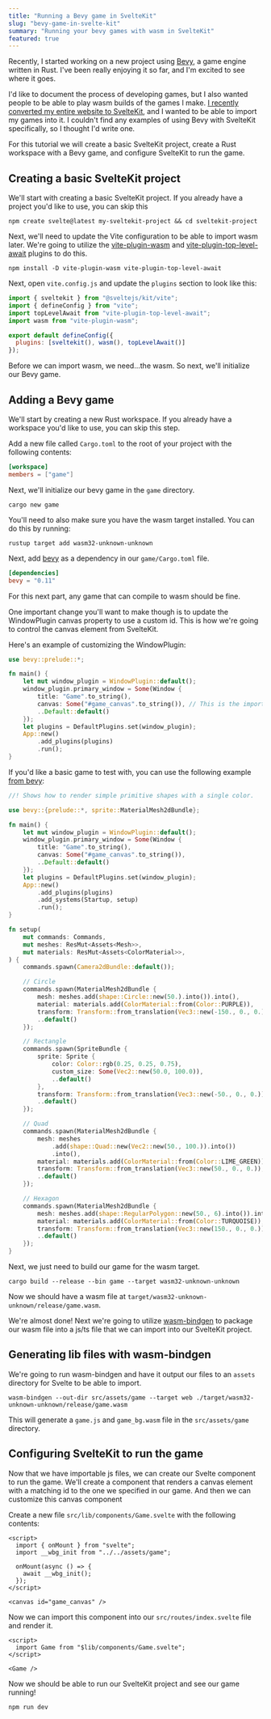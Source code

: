 ```yaml
---
title: "Running a Bevy game in SvelteKit"
slug: "bevy-game-in-svelte-kit"
summary: "Running your bevy games with wasm in SvelteKit"
featured: true
---
```


Recently, I started working on a new project using [Bevy](https://bevyengine.org/), a game engine written in Rust. I've
been
really enjoying it so far, and I'm excited to see where it goes.

I'd like to document the process of developing games, but I also wanted people to be able to play wasm builds of the
games I make.
[I recently converted my entire website to SvelteKit](https://github.com/sneakycrow/website/releases/tag/v6.0.0),
and I wanted to be able to import my games into it. I couldn't find any examples of using Bevy with SvelteKit
specifically, so I thought I'd write one.

For this tutorial we will create a basic SvelteKit project, create a Rust workspace with a Bevy game, and configure
SvelteKit to run the game.

## Creating a basic SvelteKit project

We'll start with creating a basic SvelteKit project. If you already have a project you'd like to use, you can skip this

```shell
npm create svelte@latest my-sveltekit-project && cd sveltekit-project
```

Next, we'll need to update the Vite configuration to be able to import wasm later.
We're going to utilize the [vite-plugin-wasm]() and [vite-plugin-top-level-await]() plugins to do this.

```shell
npm install -D vite-plugin-wasm vite-plugin-top-level-await
```

Next, open `vite.config.js` and update the `plugins` section to look like this:

```js
import { sveltekit } from "@sveltejs/kit/vite";
import { defineConfig } from "vite";
import topLevelAwait from "vite-plugin-top-level-await";
import wasm from "vite-plugin-wasm";

export default defineConfig({
  plugins: [sveltekit(), wasm(), topLevelAwait()]
});
```

Before we can import wasm, we need...the wasm. So next, we'll initialize our Bevy game.

## Adding a Bevy game

We'll start by creating a new Rust workspace. If you already have a workspace you'd like to use, you can skip this step.

Add a new file called `Cargo.toml` to the root of your project with the following contents:

```toml
[workspace]
members = ["game"]
```

Next, we'll initialize our bevy game in the `game` directory.

```shell
cargo new game
```

You'll need to also make sure you have the wasm target installed. You can do this by running:

```shell
rustup target add wasm32-unknown-unknown
```

Next, add [bevy](https://bevyengine.org) as a dependency in our `game/Cargo.toml` file.

```toml
[dependencies]
bevy = "0.11"
```

For this next part, any game that can compile to wasm should be fine.

One important change you'll want to make though is to update the WindowPlugin canvas property to use a custom id. This
is how we're going to control the canvas element from SvelteKit.

Here's an example of customizing the WindowPlugin:

```rust
use bevy::prelude::*;

fn main() {
    let mut window_plugin = WindowPlugin::default();
    window_plugin.primary_window = Some(Window {
        title: "Game".to_string(),
        canvas: Some("#game_canvas".to_string()), // This is the important part
        ..Default::default()
    });
    let plugins = DefaultPlugins.set(window_plugin);
    App::new()
        .add_plugins(plugins)
        .run();
}

```

If you'd like a basic game to test with, you can
use the following example [from bevy](https://github.com/bevyengine/bevy/blob/latest/examples/2d/2d_shapes.rs):

```rust
//! Shows how to render simple primitive shapes with a single color.

use bevy::{prelude::*, sprite::MaterialMesh2dBundle};

fn main() {
    let mut window_plugin = WindowPlugin::default();
    window_plugin.primary_window = Some(Window {
        title: "Game".to_string(),
        canvas: Some("#game_canvas".to_string()),
        ..Default::default()
    });
    let plugins = DefaultPlugins.set(window_plugin);
    App::new()
        .add_plugins(plugins)
        .add_systems(Startup, setup)
        .run();
}

fn setup(
    mut commands: Commands,
    mut meshes: ResMut<Assets<Mesh>>,
    mut materials: ResMut<Assets<ColorMaterial>>,
) {
    commands.spawn(Camera2dBundle::default());

    // Circle
    commands.spawn(MaterialMesh2dBundle {
        mesh: meshes.add(shape::Circle::new(50.).into()).into(),
        material: materials.add(ColorMaterial::from(Color::PURPLE)),
        transform: Transform::from_translation(Vec3::new(-150., 0., 0.)),
        ..default()
    });

    // Rectangle
    commands.spawn(SpriteBundle {
        sprite: Sprite {
            color: Color::rgb(0.25, 0.25, 0.75),
            custom_size: Some(Vec2::new(50.0, 100.0)),
            ..default()
        },
        transform: Transform::from_translation(Vec3::new(-50., 0., 0.)),
        ..default()
    });

    // Quad
    commands.spawn(MaterialMesh2dBundle {
        mesh: meshes
            .add(shape::Quad::new(Vec2::new(50., 100.)).into())
            .into(),
        material: materials.add(ColorMaterial::from(Color::LIME_GREEN)),
        transform: Transform::from_translation(Vec3::new(50., 0., 0.)),
        ..default()
    });

    // Hexagon
    commands.spawn(MaterialMesh2dBundle {
        mesh: meshes.add(shape::RegularPolygon::new(50., 6).into()).into(),
        material: materials.add(ColorMaterial::from(Color::TURQUOISE)),
        transform: Transform::from_translation(Vec3::new(150., 0., 0.)),
        ..default()
    });
}
```

Next, we just need to build our game for the wasm target.

```shell
cargo build --release --bin game --target wasm32-unknown-unknown
```

Now we should have a wasm file at `target/wasm32-unknown-unknown/release/game.wasm`.

We're almost done! Next we're going to utilize [wasm-bindgen](https://github.com/rustwasm/wasm-bindgen) to
package our wasm file into a js/ts file that we can import into our SvelteKit project.

## Generating lib files with wasm-bindgen

We're going to run wasm-bindgen and have it output our files to an `assets` directory for Svelte to be able to import.

```shell
wasm-bindgen --out-dir src/assets/game --target web ./target/wasm32-unknown-unknown/release/game.wasm
```

This will generate a `game.js` and `game_bg.wasm` file in the `src/assets/game` directory.

## Configuring SvelteKit to run the game

Now that we have importable js files, we can create our Svelte component to run the game.
We'll create a component that renders a canvas element with a matching id to the one we specified in our game. And then
we can customize this canvas component

Create a new file `src/lib/components/Game.svelte` with the following contents:

```svelte
<script>
  import { onMount } from "svelte";
  import __wbg_init from "../../assets/game";

  onMount(async () => {
    await __wbg_init();
  });
</script>

<canvas id="game_canvas" />
```

Now we can import this component into our `src/routes/index.svelte` file and render it.

```svelte
<script>
  import Game from "$lib/components/Game.svelte";
</script>

<Game />
```

Now we should be able to run our SvelteKit project and see our game running!

```shell
npm run dev
```

